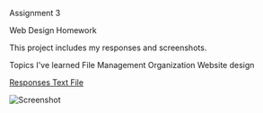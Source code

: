 Assignment 3  

Web Design Homework  

This project includes my responses and screenshots.  

Topics I've learned 
File Management
Organization
Website design

[Responses Text File](responses.txt)

![Screenshot](images/screenshot.png)
